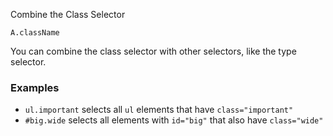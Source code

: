Combine the Class Selector

`A.className`

You can combine the class selector with other selectors, like the type selector.

### Examples

- `ul.important` selects all `ul` elements that have `class="important"`
- `#big.wide` selects all elements with `id="big"` that also have `class="wide"`
